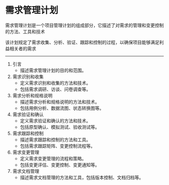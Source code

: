 # 需求管理计划

需求管理计划是一个项目管理计划的组成部分，它描述了对需求的管理和变更控制的方法、工具和技术

该计划规定了需求收集、分析、验证、跟踪和控制的过程，以确保项目能够满足利益相关者的需求

----

1. 引言
   - 描述需求管理计划的目的和范围。
2. 需求识别和收集
   - 定义需求识别和收集的方法和技术。
   - 包括需求调研、访谈、问卷调查等。
3. 需求分析和规格说明
   - 描述需求分析和规格说明的方法和技术。
   - 包括用例分析、数据流图、状态转换图等。
4. 需求验证和确认
   - 定义需求验证和确认的方法和技术。
   - 包括原型确认、模拟测试、验收测试等。
5. 需求跟踪和控制
   - 描述需求跟踪和控制的方法和工具。
   - 包括需求跟踪矩阵、变更控制流程等。
6. 需求变更管理
   - 定义需求变更管理的流程和策略。
   - 包括变更评估、变更控制、变更通知等。
7. 需求文档管理
   - 描述需求文档管理的方法和工具，包括版本控制、文档归档等。